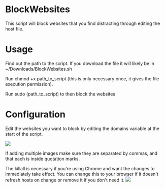 # BlockWebsites
This script will block websites that you find distracting through editing the host file.

# Usage 
Find out the path to the script. If you download the file it will likely be in ~/Downloads/BlockWebsites.sh

Run chmod +x path_to_script (this is only necessary once, it gives the file execution permission).

Run sudo (path_to_script) to then block the websites 


# Configuration
Edit the websites you want to block by editing the domains variable at the start of the script. 


![](https://i.imgur.com/xPsylLa.jpg)


If adding multiple images make sure they are separated by commas, and that each is inside quotation marks.

The killall is necessary if you're using Chrome and want the changes to immediately take effect. You can change this to your browser if it doesn't refresh hosts on change or remove it if you don't need it.
![](https://i.imgur.com/bzuDJ9J.jpg)



